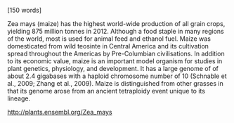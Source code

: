
[150 words]

Zea mays (maize) has the highest world-wide production of all grain crops, yielding 875 million tonnes in 2012. Although a food staple in many regions of the world, most is used for animal feed and ethanol fuel. Maize was domesticated from wild teosinte in Central America and its cultivation spread throughout the Americas by Pre-Columbian civilisations. In addition to its economic value, maize is an important model organism for studies in plant genetics, physiology, and development. It has a large genome of of about 2.4 gigabases with a haploid chromosome number of 10 (Schnable et al., 2009; Zhang et al., 2009). Maize is distinguished from other grasses in that its genome arose from an ancient tetraploidy event unique to its lineage.

http://plants.ensembl.org/Zea_mays
